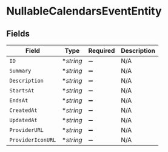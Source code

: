 # NullableCalendarsEventEntity


## Fields

| Field              | Type               | Required           | Description        |
| ------------------ | ------------------ | ------------------ | ------------------ |
| `ID`               | **string*          | :heavy_minus_sign: | N/A                |
| `Summary`          | **string*          | :heavy_minus_sign: | N/A                |
| `Description`      | **string*          | :heavy_minus_sign: | N/A                |
| `StartsAt`         | **string*          | :heavy_minus_sign: | N/A                |
| `EndsAt`           | **string*          | :heavy_minus_sign: | N/A                |
| `CreatedAt`        | **string*          | :heavy_minus_sign: | N/A                |
| `UpdatedAt`        | **string*          | :heavy_minus_sign: | N/A                |
| `ProviderURL`      | **string*          | :heavy_minus_sign: | N/A                |
| `ProviderIconURL`  | **string*          | :heavy_minus_sign: | N/A                |